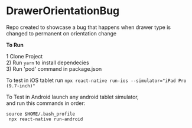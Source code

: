 # DrawerOrientationBug
Repo created to showcase a bug that happens when drawer type is changed to permanent on orientation change

**To Run**

1 Clone Project </br>
2) Run `yarn` to install dependecies </br>
3) Run 'pod' command in package.json </br>

To test in iOS tablet run `npx react-native run-ios --simulator="iPad Pro (9.7-inch)"`</br>

To Test in Android launch any android tablet simulator, </br>
and run this commands in order:

`source $HOME/.bash_profile` </br>
` npx react-native run-android`
